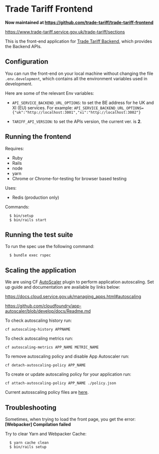 # Trade Tariff Frontend

__Now maintained at https://github.com/trade-tariff/trade-tariff-frontend__

https://www.trade-tariff.service.gov.uk/trade-tariff/sections

This is the front-end application for [Trade Tariff Backend](https://github.com/trade-tariff/trade-tariff-backend), which provides the Backend APIs.


## Configuration

You can run the front-end on your local machine without changing the file `.env.development`, which contains all the environment variables used in development.

Here are some of the relevant Env variables:

- `API_SERVICE_BACKEND_URL_OPTIONS`: to set the BE address for he UK and XI (EU) services.
    For example: `API_SERVICE_BACKEND_URL_OPTIONS={"uk":"http://localhost:3001","xi":"http://localhost:3002"}`

- `TARIFF_API_VERSION`:  to set the APIs version, the current ver. is **2**.

## Running the frontend

Requires:
* Ruby
* Rails
* node
* yarn
* Chrome or Chrome-for-testing for browser based testing

Uses:
* Redis (production only)

Commands:

```
  $ bin/setup
  $ bin/rails start
```

## Running the test suite

To run the spec use the following command:

```
  $ bundle exec rspec
```

## Scaling the application

We are using CF [AutoScaler](https://github.com/cloudfoundry/app-autoscaler) plugin to perform application autoscaling. Set up guide and documentation are available by links below:

https://docs.cloud.service.gov.uk/managing_apps.html#autoscaling

https://github.com/cloudfoundry/app-autoscaler/blob/develop/docs/Readme.md



To check autoscaling history run:

    cf autoscaling-history APPNAME

To check autoscaling metrics run:

    cf autoscaling-metrics APP_NAME METRIC_NAME
 
To remove autoscaling policy and disable App Autoscaler run:

    cf detach-autoscaling-policy APP_NAME

To create or update autoscaling policy for your application run:

    cf attach-autoscaling-policy APP_NAME ./policy.json


Current autosscaling policy files are [here](https://github.com/trade-tariff/trade-tariff-frontend/tree/main/config/autoscaling).

## Troubleshooting

Sometimes, when trying to load the front page, you get the error: **[Webpacker] Compilation failed**

Try to clear Yarn and Webpacker Cache:
```
  $ yarn cache clean
  $ bin/rails setup
```

